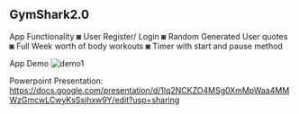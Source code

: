 GymShark2.0
-------------------------------------------------------------------------------------------------------------------------------------------------------------------------
App Functionality
  ◙ User Register/ Login
  ◙ Random Generated User quotes
  ◙ Full Week worth of body workouts
  ◙ Timer with start and pause method

App Demo
  ![demo1](https://user-images.githubusercontent.com/63178444/101089105-b1cdb080-3582-11eb-9a44-425dc8ebff05.gif)

Powerpoint Presentation: https://docs.google.com/presentation/d/1lq2NCKZO4MSg0XmMpWaa4MMWzGmcwLCwyKsSsjhxw9Y/edit?usp=sharing
